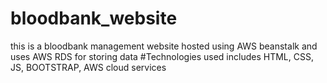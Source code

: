 # bloodbank_website
this is a bloodbank management website hosted using AWS beanstalk and uses AWS RDS for storing data   #Technologies used includes HTML, CSS, JS, BOOTSTRAP, AWS cloud services 
